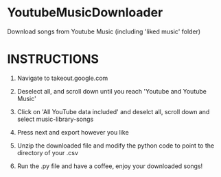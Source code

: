 # YoutubeMusicDownloader
Download songs from Youtube Music (including 'liked music' folder)

# INSTRUCTIONS

1. Navigate to takeout.google.com

2. Deselect all, and scroll down until you reach 'Youtube and Youtube Music'

3. Click on 'All YouTube data included' and deselct all, scroll down and select music-library-songs

4. Press next and export however you like

5. Unzip the downloaded file and modify the python code to point to the directory of your .csv

6. Run the .py file and have a coffee, enjoy your downloaded songs!

